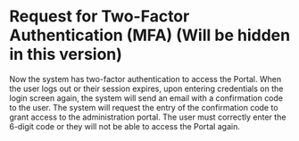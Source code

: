 # Request for Two-Factor Authentication (MFA) (Will be hidden in this version)

Now the system has two-factor authentication to access the Portal. When the user logs out or their session expires, upon entering credentials on the login screen again, the system will send an email with a confirmation code to the user. The system will request the entry of the confirmation code to grant access to the administration portal. The user must correctly enter the 6-digit code or they will not be able to access the Portal again.
